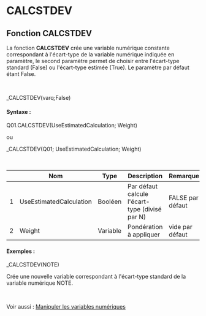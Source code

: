 # CALCSTDEV

## Fonction CALCSTDEV

La fonction **CALCSTDEV** crée une variable numérique constante correspondant à l'écart-type de la variable numérique indiquée en paramètre, le second paramètre permet de choisir entre l'écart-type standard (False) ou l'écart-type estimée (True). Le paramètre par défaut étant False.

&nbsp;

\_CALCSTDEV(varq;False)

#### Syntaxe :&nbsp;

Q01.CALCSTDEV(UseEstimatedCalculation; Weight)

ou

\_CALCSTDEV(Q01; UseEstimatedCalculation; Weight)

&nbsp;

| &nbsp; | **Nom** |**Type**|**Description**|**Remarque** |
| --- | --- | --- | --- | --- |
| &#49; | UseEstimatedCalculation | Booléen | Par défaut calcule l'écart-type (divisé par N) | FALSE par défaut |
| &#50; | Weight | Variable | Pondération à appliquer | vide par défaut |


#### Exemples :

\_CALCSTDEV(NOTE)

Crée une nouvelle variable correspondant à l'écart-type standard de la variable numérique NOTE.

&nbsp;

Voir aussi : [Manipuler les variables numériques](<Manipulerlesvariablesnumeriques1.md>)